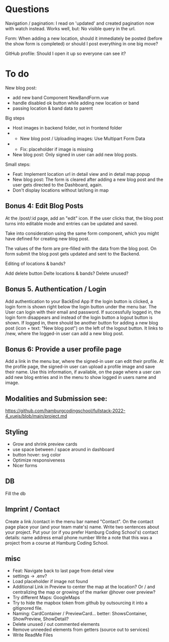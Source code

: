 # Questions
Navigation / pagination: I read on 'updated' and created pagination now with watch instead. 
Works well, but: No visible query in the url. 

Form: When adding a new location, should it immediately be posted (before the show form is completed) or should I post everything in one big move?

GitHub profile: Should I open it up so everyone can see it?

# To do
New blog post:
- add new band Component NewBandForm.vue
- handle disabled ok button while adding new location or band
- passing location & band data to parent

Big steps
- Host images in backend folder, not in frontend folder
- - New blog post / Uploading images: Use Multipart Form Data
- - Fix: placeholder if image is missing
- New blog post: Only signed in user can add new blog posts.

Small steps:
- Feat: Implement location url in detail view and in detail map popup
- New blog post: The form is cleared after adding a new blog post and the user gets directed to the Dashboard, again.
- Don't display locations without lat/long in map

## Bonus 4: Edit Blog Posts

At the /post/:id page, add an "edit" icon.
If the user clicks that, the blog post turns into editable mode and entries can be updated and saved.

Take into consideration using the same form component, which you might have defined for creating new blog post.

The values of the form are pre-filled with the data from the blog post.
On form submit the blog post gets updated and sent to the Backend.

Editing of locations & bands?

Add delete button
Delte locations & bands?
Delete unused?

## Bonus 5. Authentication / Login

Add authentication to your BackEnd App
If the login button is clicked, a login form is shown right below the login button under the menu bar.
The User can login with their email and password.
If successfully logged in, the login form disappears and instead of the login button a logout button is shown.
If logged in, there should be another button for adding a new blog post (icon + text: "New blog post") on the left of the logout button. It links to /new, where the logged-in user can add a new blog post.

## Bonus 6: Provide a user profile page

Add a link in the menu bar, where the signed-in user can edit their profile.
At the profile page, the signed-in user can upload a profile image and save their name.
Use this information, if available,
    on the page where a user can add new blog entries and
    in the menu to show logged in users name and image.

## Modalities and Submission see:
https://github.com/hamburgcodingschool/fullstack-2022-4_vuejs/blob/main/project.md

## Styling
- Grow and shrink preview cards
- use space between / space around in dashboard
- button hover: svg color
- Optimize responsiveness
- Nicer forms

## DB
Fill the db

## Imprint / Contact
Create a link /contact in the menu bar named "Contact".
On the contact page place your (and your team mate's) name.
Write two sentences about your project.
Put your (or if you prefer Hamburg Coding School's) contact details:
    name
    address
    email
    phone number
Write a note that this was a project from a course at Hamburg Coding School.

## misc
- Feat: Navigate back to last page from detail view
- settings -> .env?
- Load placeholder if image not found
- Additional Link in Preview to center the map at the location?
Or / and centralizing the map or growing of the marker @hover over preview?
- Try different Maps: GoogleMaps
- Try to hide the mapbox token from github by outsourcing it into a gitignored file.
- Naming: CardContainer / PreviewCard... better: ShowsContainer, ShowPreview, ShowDetail?
- Delete unused / out commented elements
- Remove unneeded elements from getters (source out to services)
- Write ReadMe Files